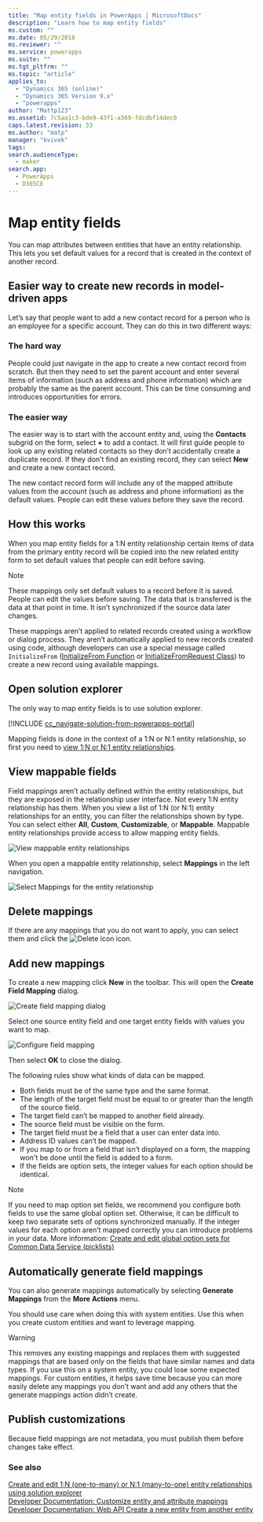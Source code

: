 ```yaml
---
title: "Map entity fields in PowerApps | MicrosoftDocs"
description: "Learn how to map entity fields"
ms.custom: ""
ms.date: 05/29/2018
ms.reviewer: ""
ms.service: powerapps
ms.suite: ""
ms.tgt_pltfrm: ""
ms.topic: "article"
applies_to: 
  - "Dynamics 365 (online)"
  - "Dynamics 365 Version 9.x"
  - "powerapps"
author: "Mattp123"
ms.assetid: 7c5aa1c3-bde9-43f1-a369-fdcdbf14dec0
caps.latest.revision: 33
ms.author: "matp"
manager: "kvivek"
tags: 
search.audienceType: 
  - maker
search.app: 
  - PowerApps
  - D365CE
---
```

# Map entity fields
 
You can map attributes between entities that have an entity relationship. This lets you set default values for a record that is created in the context of another record. 

## Easier way to create new records in model-driven apps

Let’s say that people want to add a new contact record for a person who is an employee for a specific account. They can do this in two different ways:  
  
### The hard way

People could just navigate in the app to create a new contact record from scratch. But then they need to set the parent account and enter several items of information (such as address and phone information) which are probably the same as the parent account. This can be time consuming and introduces opportunities for errors.  
  
### The easier way

The easier way is to start with the account entity and, using the **Contacts** subgrid on the form, select **+** to add a contact. It will first guide people to look up any existing related contacts so they don’t accidentally create a duplicate record. If they don’t find an existing record, they can select **New** and create a new contact record. 

The new contact record form will include any of the mapped attribute values from the account (such as address and phone information) as the default values. People can edit these values before they save the record.

## How this works

When you map entity fields for a 1:N entity relationship certain items of data from the primary entity record will be copied into the new related entity form to set default values that people can edit before saving.
 
  
> [!NOTE]
> These mappings only set default values to a record before it is saved. People can edit the values before saving. The data that is transferred is the data at that point in time. It isn’t synchronized if the source data later changes.
>   
> These mappings aren’t applied to related records created using a workflow or dialog process. They aren’t automatically applied to new records created using code, although developers can use a special message called `InitializeFrom` ([InitializeFrom Function](/dynamics365/customer-engagement/web-api/initializefrom?view=dynamics-ce-odata-9) or [InitializeFromRequest Class](/dotnet/api/microsoft.crm.sdk.messages.initializefromrequest?view=dynamics-general-ce-9)) to create a new record using available mappings.  

## Open solution explorer

The only way to map entity fields is to use solution explorer.

[!INCLUDE [cc_navigate-solution-from-powerapps-portal](../../includes/cc_navigate-solution-from-powerapps-portal.md)]
  
Mapping fields is done in the context of a 1:N or N:1 entity relationship, so first you need to [view 1:N or N:1 entity relationships](create-edit-1n-relationships-solution-explorer.md#view-entity-relationships).

## View mappable fields

Field mappings aren’t actually defined within the entity relationships, but they are exposed in the relationship user interface. Not every 1:N entity relationship has them. When you view a list of 1:N (or N:1) entity relationships for an entity, you can filter the relationships shown by type. You can select either **All**, **Custom**, **Customizable**, or **Mappable**. Mappable entity relationships provide access to allow mapping entity fields. 

![View mappable entity relationships](media/mappable-entity-relationships.png) 

When you open a mappable entity relationship, select **Mappings** in the left navigation.

![Select Mappings for the entity relationship](media/map-entity-fields-ui-solution-explorer.png)

## Delete mappings

If there are any mappings that you do not want to apply, you can select them and click the ![Delete icon](media/delete.gif) icon.

## Add new mappings

To create a new mapping click **New** in the toolbar. This will open the **Create Field Mapping** dialog.

![Create field mapping dialog](media/create-field-mapping-dialog.png)

Select one source entity field and one target entity fields with values you want to map. 

![Configure field mapping](media/configure-field-mapping.png)

Then select **OK** to close the dialog.

The following rules show what kinds of data can be mapped.  
  
- Both fields must be of the same type and the same format.  
- The length of the target field must be equal to or greater than the length of the source field.  
- The target field can’t be mapped to another field already.  
- The source field must be visible on the form.  
- The target field must be a field that a user can enter data into.  
- Address ID values can’t be mapped.
- If you map to or from a field that isn’t displayed on a form, the mapping won't be done until the field is added to a form.
- If the fields are option sets, the integer values for each option should be identical.  
  
> [!NOTE]
>  If you need to map option set fields, we recommend you configure both fields to use the same global option set. Otherwise, it can be difficult to keep two separate sets of options synchronized manually. If the integer values for each option aren’t mapped correctly you can introduce problems in your data. More information: [Create and edit global option sets for Common Data Service (picklists)](create-edit-global-option-sets.md)  
  
## Automatically generate field mappings  

You can also generate mappings automatically by selecting **Generate Mappings** from the **More Actions** menu.

You should use care when doing this with system entities. Use this when you create custom entities and want to leverage mapping. 

> [!WARNING]
> This removes any existing mappings and replaces them with suggested mappings that are based only on the fields that have similar names and data types. If you use this on a system entity, you could lose some expected mappings. For custom entities, it helps save time because you can more easily delete any mappings you don’t want and add any others that the generate mappings action didn’t create.  


## Publish customizations 

Because field mappings are not metadata, you must publish them before changes take effect. 
<!-- TODO Need a general topic about publishing to link to in situations like this -->

### See also
[Create and edit 1:N (one-to-many) or N:1 (many-to-one) entity relationships using solution explorer](create-edit-1n-relationships-solution-explorer.md)<br />
[Developer Documentation: Customize entity and attribute mappings](/dynamics365/customer-engagement/developer/customize-entity-attribute-mappings)<br />
[Developer Documentation: Web API Create a new entity from another entity](/dynamics365/customer-engagement/developer/webapi/create-entity-web-api#create-a-new-entity-from-another-entity)
